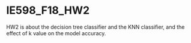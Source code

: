 # IE598_F18_HW2

HW2 is about the decision tree classifier and the KNN classifier, and the effect of k value on the model accuracy.
